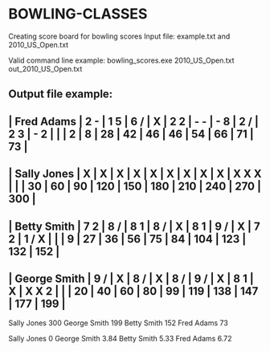 # BOWLING-CLASSES
Creating score board for bowling scores
Input file: 
example.txt and 2010_US_Open.txt

Valid command line example:
bowling_scores.exe 2010_US_Open.txt out_2010_US_Open.txt

Output file example:
------------------------------------------------------------------------------
| Fred Adams   | 2 - | 1 5 | 6 / |   X | 2 2 | - - | - 8 | 2 / | 2 3 | - 2   |
|              |   2 |   8 |  28 |  42 |  46 |  46 |  54 |  66 |  71 |    73 |
------------------------------------------------------------------------------
| Sally Jones  |   X |   X |   X |   X |   X |   X |   X |   X |   X | X X X |
|              |  30 |  60 |  90 | 120 | 150 | 180 | 210 | 240 | 270 |   300 |
------------------------------------------------------------------------------
| Betty Smith  | 7 2 | 8 / | 8 1 | 8 / |   X | 8 1 | 9 / |   X | 7 2 | 1 / X |
|              |   9 |  27 |  36 |  56 |  75 |  84 | 104 | 123 | 132 |   152 |
------------------------------------------------------------------------------
| George Smith | 9 / |   X | 8 / |   X | 8 / | 9 / |   X | 8 1 |   X | X X 2 |
|              |  20 |  40 |  60 |  80 |  99 | 119 | 138 | 147 | 177 |   199 |
------------------------------------------------------------------------------

Sally Jones   300
George Smith  199
Betty Smith   152
Fred Adams     73

Sally Jones   0
George Smith  3.84
Betty Smith   5.33
Fred Adams    6.72

